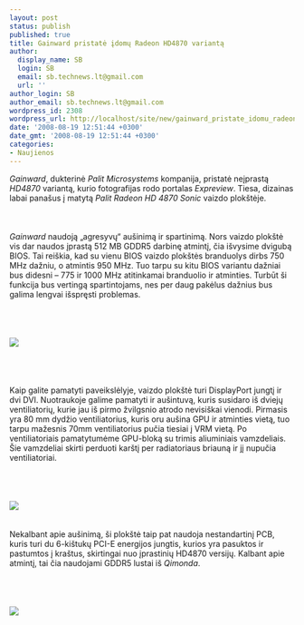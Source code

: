 ```yaml
---
layout: post
status: publish
published: true
title: Gainward pristatė įdomų Radeon HD4870 variantą
author:
  display_name: SB
  login: SB
  email: sb.technews.lt@gmail.com
  url: ''
author_login: SB
author_email: sb.technews.lt@gmail.com
wordpress_id: 2308
wordpress_url: http://localhost/site/new/gainward_pristate_idomu_radeon_hd4870_varianta/
date: '2008-08-19 12:51:44 +0300'
date_gmt: '2008-08-19 12:51:44 +0300'
categories:
- Naujienos
---
```

<p><i>Gainward</i>, dukterinė <i>Palit Microsystems</i> kompanija, pristatė neįprastą <i>HD4870</i> variantą, kurio fotografijas rodo portalas <i>Expreview</i>. Tiesa, dizainas labai panašus į matytą <i>Palit Radeon HD 4870 Sonic</i> vaizdo plokštėje.<br />
<br><br />
<br><i>Gainward</i> naudoją „agresyvų“ aušinimą ir spartinimą. Nors vaizdo plokštė vis dar naudos įprastą 512 MB GDDR5 darbinę atmintį, čia išvysime dvigubą BIOS. Tai reiškia, kad su vienu BIOS vaizdo plokštės branduolys dirbs 750 MHz dažniu, o atmintis 950 MHz. Tuo tarpu su kitu BIOS variantu dažniai bus didesni – 775 ir 1000 MHz atitinkamai branduolio ir atminties. Turbūt ši funkcija bus vertingą spartintojams, nes per daug pakėlus dažnius bus galima lengvai išspręsti problemas.<br />
<br><br />
<br><br><img src="http://www.techpowerup.com/img/08-08-18/37b.jpg"><br><br />
<br><br />
<br>Kaip galite pamatyti paveikslėlyje, vaizdo plokštė turi DisplayPort jungtį ir dvi DVI. Nuotraukoje galime pamatyti ir aušintuvą, kuris susidaro iš dviejų ventiliatorių, kurie jau iš pirmo žvilgsnio atrodo nevisiškai vienodi. Pirmasis yra 80 mm dydžio ventiliatorius, kuris oru aušina GPU ir atminties vietą, tuo tarpu mažesnis 70mm ventiliatorius pučia tiesiai į VRM vietą. Po ventiliatoriais pamatytumėme GPU-bloką su trimis aliuminiais vamzdeliais. Šie vamzdeliai skirti perduoti karštį per radiatoriaus briauną ir jį nupučia ventiliatoriai.<br />
<br><br />
<br><br><img src="http://www.techpowerup.com/img/08-08-18/37d.jpg"><br><br />
<br>Nekalbant apie aušinimą, ši plokštė taip pat naudoja nestandartinį PCB, kuris turi du 6-kištukų PCI-E energijos jungtis, kurios yra pasuktos ir pastumtos į kraštus, skirtingai nuo įprastinių HD4870 versijų. Kalbant apie atmintį, tai čia naudojami GDDR5 lustai iš <i>Qimonda</i>.<br />
<br><br />
<br><br><img src="http://www.techpowerup.com/img/08-08-18/37f.jpg"><br><br />
<br><br />
<br><br />
<br></p>
